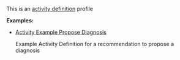 This is an [activity definition](profiles.html#activity-profiles) profile

**Examples:**

*   [Activity Example Propose Diagnosis](ActivityDefinition-activity-example-proposediagnosis.html)

    Example Activity Definition for a recommendation to propose a diagnosis